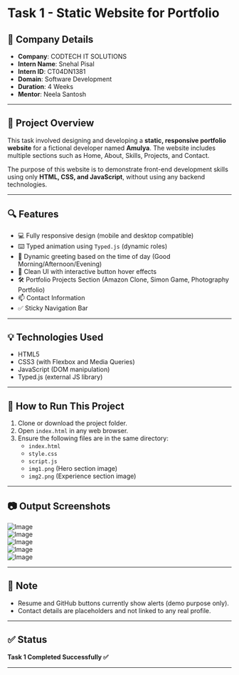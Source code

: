 # Task 1 - Static Website for Portfolio

## 🏢 Company Details
- **Company**: CODTECH IT SOLUTIONS  
- **Intern Name**: Snehal Pisal  
- **Intern ID**: CT04DN1381  
- **Domain**: Software Development  
- **Duration**: 4 Weeks  
- **Mentor**: Neela Santosh  

---

## 📌 Project Overview

This task involved designing and developing a **static, responsive portfolio website** for a fictional developer named **Amulya**. The website includes multiple sections such as Home, About, Skills, Projects, and Contact.

The purpose of this website is to demonstrate front-end development skills using only **HTML, CSS, and JavaScript**, without using any backend technologies.

---

## 🔍 Features

- 💻 Fully responsive design (mobile and desktop compatible)
- ⌨️ Typed animation using `Typed.js` (dynamic roles)
- 👋 Dynamic greeting based on the time of day (Good Morning/Afternoon/Evening)
- 🎨 Clean UI with interactive button hover effects
- 🛠️ Portfolio Projects Section (Amazon Clone, Simon Game, Photography Portfolio)
- 📫 Contact Information
- ✅ Sticky Navigation Bar

---

## 💡 Technologies Used

- HTML5  
- CSS3 (with Flexbox and Media Queries)  
- JavaScript (DOM manipulation)  
- Typed.js (external JS library)  

---

## 🔧 How to Run This Project

1. Clone or download the project folder.
2. Open `index.html` in any web browser.
3. Ensure the following files are in the same directory:
   - `index.html`
   - `style.css`
   - `script.js`
   - `img1.png` (Hero section image)
   - `img2.png` (Experience section image)

---

## 📷 Output Screenshots

![Image](https://github.com/user-attachments/assets/504f9fc5-feed-4b41-852b-89c79c81582f)  
![Image](https://github.com/user-attachments/assets/1fc102a2-54ef-4224-b359-1ff5f57bd7ce)  
![Image](https://github.com/user-attachments/assets/d544051f-f86c-4e9a-839f-b05339a14bc4)  
![Image](https://github.com/user-attachments/assets/84381726-7128-423d-b9f2-a9b6e638d6bb)  
![Image](https://github.com/user-attachments/assets/567797f9-cd9a-48a0-966c-a51ef8450680)  

---

## 📌 Note

- Resume and GitHub buttons currently show alerts (demo purpose only).
- Contact details are placeholders and not linked to any real profile.

---

## ✅ Status

**Task 1 Completed Successfully ✅**

---

